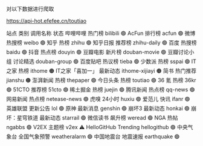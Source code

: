 对以下数据进行爬取

https://api-hot.efefee.cn/toutiao


站点	类别	调用名称	状态
哔哩哔哩	热门榜	bilibili	🟢
AcFun	排行榜	acfun	🟢
微博	热搜榜	weibo	🟢
知乎	热榜	zhihu	🟢
知乎日报	推荐榜	zhihu-daily	🟢
百度	热搜榜	baidu	🟢
抖音	热点榜	douyin	🟢
豆瓣电影	新片榜	douban-movie	🟢
豆瓣讨论小组	讨论精选	douban-group	🟢
百度贴吧	热议榜	tieba	🟢
少数派	热榜	sspai	🟢
IT之家	热榜	ithome	🟠
IT之家「喜加一」	最新动态	ithome-xijiayi	🟠
简书	热门推荐	jianshu	🟠
澎湃新闻	热榜	thepaper	🟢
今日头条	热榜	toutiao	🟢
36 氪	热榜	36kr	🟢
51CTO	推荐榜	51cto	🟢
稀土掘金	热榜	juejin	🟢
腾讯新闻	热点榜	qq-news	🟢
网易新闻	热点榜	netease-news	🟢
虎嗅	24小时	huxiu	🟢
爱范儿	快讯	ifanr	🟢
英雄联盟	更新公告	lol	🟢
原神	最新消息	genshin	🟢
崩坏3	最新动态	honkai	🟢
崩坏：星穹铁道	最新动态	starrail	🟢
微信读书	飙升榜	weread	🟢
NGA	热帖	ngabbs	🟢
V2EX	主题榜	v2ex	⚠️
HelloGitHub	Trending	hellogithub	🟢
中央气象台	全国气象预警	weatheralarm	🟢
中国地震台	地震速报	earthquake	🟢